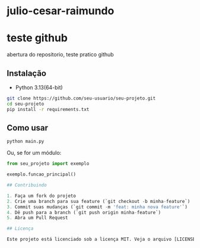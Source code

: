 # julio-cesar-raimundo
# teste github

abertura do repositorio, teste pratico github

## Instalação
- Python 3.13(64-bit)

```bash
git clone https://github.com/seu-usuario/seu-projeto.git
cd seu-projeto
pip install -r requirements.txt
```

## Como usar

```bash
python main.py
```
Ou, se for um módulo:

```python
from seu_projeto import exemplo

exemplo.funcao_principal()

## Contribuindo

1. Faça um fork do projeto
2. Crie uma branch para sua feature (`git checkout -b minha-feature`)
3. Commit suas mudanças (`git commit -m 'feat: minha nova feature'`)
4. Dê push para a branch (`git push origin minha-feature`)
5. Abra um Pull Request

## Licença

Este projeto está licenciado sob a licença MIT. Veja o arquivo [LICENSE](LICENSE) para mais detalhes.
